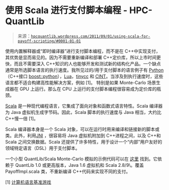 <!--yml

类别：未分类

日期：2024-05-17 23:41:41

-->

# 使用 Scala 进行支付脚本编程 - HPC-QuantLib

> 来源：[`hpcquantlib.wordpress.com/2011/09/01/using-scala-for-payoff-scripting/#0001-01-01`](https://hpcquantlib.wordpress.com/2011/09/01/using-scala-for-payoff-scripting/#0001-01-01)

使用内置解释器或“即时编译器”进行支付脚本编程，而不是在 C++中实现支付，其优势是显而易见的。因为不需要重新编译和部署 C++定价库，所以上市时间更快，而且不需要深入 C++知识的人也能够开发和测试新的结构化产品。一个缺点通常是所选脚本语言的执行速度。我所见过的/用于支付脚本的语言例子有 [Python](http://python.org/) （C++接口 [boost::python](http://www.boost.org/doc/libs/1_47_0/libs/python/doc/)），[Lua](http://www.lua.org/)，[tinycc](http://tinycc.org) 和 [CINT](http://root.cern.ch/drupal/content/cint)。当涉及到执行速度时，这些语言都不适合构建高性能解决方案，例如 [1]。 特别是如果 Monte-Carlo 场景生成器在 GPU 上运行。那么在 CPU 上运行的支付脚本编程很容易成为定价库的瓶颈。

[Scala](http://www.scala-lang.org) 是一种现代编程语言，它集成了面向对象和函数式语言特性。Scala 编译器为 Java 虚拟机生成字节码。因此，Scala 脚本的执行速度与 Java 相当，大约比 C++慢一倍 [1]。

Scala 编译器本身是一个 Scala 对象，可以在运行时用来编译和链接新的脚本或类。此外，利用[JNI](http://download.oracle.com/javase/6/docs/technotes/guides/jni/index.html) ，很容易将 Java 虚拟机附加到 C++进程之间，以及 C++和 Scala 之间交换数据。Scala 还提供了许多特性，用于设计一个“内部”用户友好的领域特定语言（DSL）用于支付脚本。

一个小型 QuantLib/Scala Monte-Carlo 模拟的示例代码可以在 [这里](http://hpc-quantlib.de/src/scalaPayoffScripting.zip) 找到。它依赖于 QuantLib 1.0 或更高版本，Java 1.6 虚拟机和 Scala 2.8/9\。覆盖 PayoffImpl.scala 类，不重新编译 C++代码来实现不同的支付。

[1] [计算机语言基准游戏](http://shootout.alioth.debian.org/u32/which-programming-languages-are-fastest.php)
